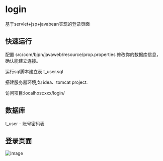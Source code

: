 # login
基于servlet+jsp+javabean实现的登录页面
## 快速运行
配置 src/com/bjpn/javaweb/resource/prop.properties 修改你的数据库信息，确认能建立连接。

运行sql脚本建立表 t_user.sql

搭建服务器环境,如 idea、tomcat project.

访问项目:localhost:xxx/login/

## 数据库
t_user - 账号密码表

## 登录页面
![image](https://user-images.githubusercontent.com/94953171/144235913-48668640-cbfc-45a3-905e-f8702317e4a0.png)

